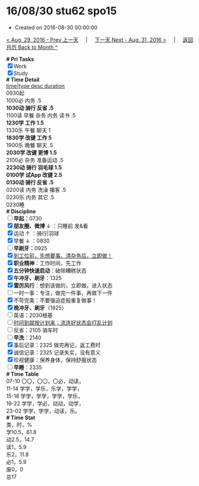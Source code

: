 # 16/08/30 stu62 spo15

- Created on 2016-08-30 00:00:00

[< Aug. 29, 2016 - Prev 上一天](/_archived/lifelogs/2016/08/d29.md) &nbsp; &nbsp; | &nbsp; &nbsp; [下一天 Next - Aug. 31, 2016 >](/_archived/lifelogs/2016/08/d31.md) &nbsp; &nbsp; |  &nbsp; &nbsp; [返回月历 Back to Month ^](/_archived/lifelogs/2016/08/index.md)
<br/><div><b># Pri Tasks</b></div><div><input checked="true" type="checkbox"/>Work</div><div><input checked="true" type="checkbox"/>Study</div><div><b># Time Detail</b></div><div><u>time|type desc duration</u></div><div>0930起</div><div>1000必 内务 .5</div><div><b>1030动 骑行 反省 .5</b></div><div>1100读 早餐 杂务 内务 读书 .5</div><div><b>1230学 工作 1.5</b></div><div>1330乐 午餐 聊天 1</div><div><b>1830学 改键 工作 5</b></div><div>1900乐 晚餐 聊天 .5</div><div><b>2030学 改键 更博 1.5</b></div><div>2100必 杂务 准备运动 .5</div><div><b>2230动 骑行 羽毛球 1.5</b></div><div><b>0100学 试App 改键 2.5</b></div><div><b>0130动 骑行 反省 .5</b></div><div>0200读 内务 洗澡 播客 .5</div><div>0230乐 内务 其它 .5</div><div>0230睡</div><div><b># Discipline</b></div><div><b><input type="checkbox"/></b><b>早起：</b>0730</div><div><b><input checked="true" type="checkbox"/></b><b>朋友圈、微博</b> ↓ ：只睡前 发&amp;看</div><div><input checked="true" type="checkbox"/>运动 ↑ ：骑行|羽球</div><div><input checked="true" type="checkbox"/>早餐 ↓ ：0830</div><div><b><input type="checkbox"/></b><b>早刷牙：</b>0925</div><div><input checked="true" type="checkbox"/><u>到工位前，先想要事。清杂务后，立即做！</u></div><div><input checked="true" type="checkbox"/><b>职业精神</b>：工作时间，先工作</div><div><input checked="true" type="checkbox"/><b>五分钟快速启动</b>：破除糟糕状态</div><div><input checked="true" type="checkbox"/><b>午冲牙、刷牙</b>：1325</div><div><input checked="true" type="checkbox"/><b>雷厉风行</b>：想到该做的，立即做，进入状态</div><div><input type="checkbox"/>一时一事：专注，做完一件事，再做下一件</div><div><input checked="true" type="checkbox"/>不苛完美：不要强迫症般重复做事！</div><div><b><input checked="true" type="checkbox"/></b><b>晚冲牙、刷牙</b>（1925）</div><div><input type="checkbox"/>英语：2030根基</div><div><u><input type="checkbox"/></u><u>时间到就按计划来；流连好状态会打乱计划</u></div><div><input type="checkbox"/>反省：2105 骑车时</div><div><input type="checkbox"/><b>早洗</b>：2140</div><div><input checked="true" type="checkbox"/>事后记录：2325 做完再记，返工费时</div><div><input checked="true" type="checkbox"/>诚信记录：2325 记录失实，没有意义</div><div><input checked="true" type="checkbox"/>珍视健康：保养身体，保持舒服状态</div><div><input type="checkbox"/><b>早睡</b>：2335</div><div><b># Time Table</b></div><div>07-10 〇〇，〇〇，〇必，动读，</div><div>11-14 学学，学乐，乐学，学学，</div><div>15-18 学学，学学，学学，学乐，</div><div>19-22 学学，学必，动动，动学，</div><div>23-02 学学，学学，动读，乐。</div><div><b># Time Stat</b></div><div>类，时，%</div><div>学10.5，61.8</div><div>动2.5，14.7</div><div>读1，5.9</div><div>乐2，11.8</div><div>必1，5.9</div><div>废0，0</div><div>总17</div>
